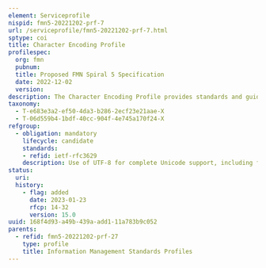 ```yaml
---
element: Serviceprofile
nispid: fmn5-20221202-prf-7
url: /serviceprofile/fmn5-20221202-prf-7.html
sptype: coi
title: Character Encoding Profile
profilespec:
  org: fmn
  pubnum: 
  title: Proposed FMN Spiral 5 Specification
  date: 2022-12-02
  version: 
description: The Character Encoding Profile provides standards and guidance for the encoding of character sets.
taxonomy:
  - T-e683e3a2-ef50-4da3-b286-2ecf23e21aae-X
  - T-06d559b4-1bdf-40cc-904f-4e745a170f24-X
refgroup:
  - obligation: mandatory
    lifecycle: candidate
    standards: 
    - refid: ietf-rfc3629
    description: Use of UTF-8 for complete Unicode support, including fully internationalized addresses is mandatory.
status:
  uri: 
  history: 
    - flag: added
      date: 2023-01-23
      rfcp: 14-32
      version: 15.0
uuid: 168f4d93-a49b-439a-add1-11a783b9c052
parents:
  - refid: fmn5-20221202-prf-27
    type: profile
    title: Information Management Standards Profiles
---
```

